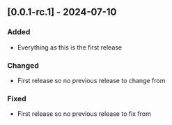 ## [0.0.1-rc.1] - 2024-07-10

### Added

* Everything as this is the first release

### Changed

* First release so no previous release to change from

### Fixed

* First release so no previous release to fix from